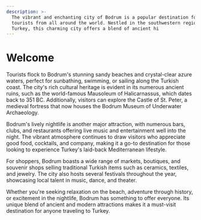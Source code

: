 ```yaml
---
description: >-
  The vibrant and enchanting city of Bodrum is a popular destination for
  tourists from all around the world. Nestled in the southwestern region of
  Turkey, this charming city offers a blend of ancient hi
---
```


# Welcome

Tourists flock to Bodrum's stunning sandy beaches and crystal-clear azure waters, perfect for sunbathing, swimming, or sailing along the Turkish coast. The city's rich cultural heritage is evident in its numerous ancient ruins, such as the world-famous Mausoleum of Halicarnassus, which dates back to 351 BC. Additionally, visitors can explore the Castle of St. Peter, a medieval fortress that now houses the Bodrum Museum of Underwater Archaeology.

Bodrum's lively nightlife is another major attraction, with numerous bars, clubs, and restaurants offering live music and entertainment well into the night. The vibrant atmosphere continues to draw visitors who appreciate good food, cocktails, and company, making it a go-to destination for those looking to experience Turkey's laid-back Mediterranean lifestyle.

For shoppers, Bodrum boasts a wide range of markets, boutiques, and souvenir shops selling traditional Turkish items such as ceramics, textiles, and jewelry. The city also hosts several festivals throughout the year, showcasing local talent in music, dance, and theater.

Whether you're seeking relaxation on the beach, adventure through history, or excitement in the nightlife, Bodrum has something to offer everyone. Its unique blend of ancient and modern attractions makes it a must-visit destination for anyone traveling to Turkey.
